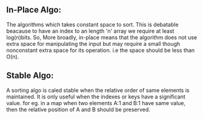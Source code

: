## In-Place Algo:
The algorithms which takes constant space to sort. This is debatable beacause to have an index to an length 'n' array we require at least log(n)bits. 
So, More broadly, in-place means that the algorithm does not use extra space for manipulating the input but may require a small though nonconstant extra space for its operation.
i.e the space should be less than O(n).

## Stable Algo:
A sorting algo is caled stable when the relative order of same elements is maintained. It is only useful when the indexes or keys have a significant value. for eg. in a map
when two elements A:1 and B:1 have same value, then the relative position of A and B should be preserved.
